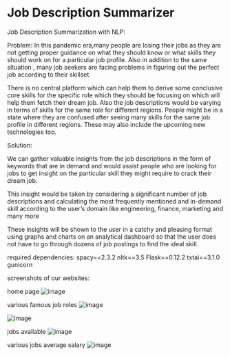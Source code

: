 # Job Description Summarizer
Job Description Summarization with NLP:


Problem:
In this pandemic era,many people are losing their jobs as they are not getting proper guidance on what they should know or what skills they should work on for a particular job profile. Also in addition to the same situation , many job seekers are facing problems in figuring out the perfect job according to their skillset. 

There is no central platform which can help them to derive some conclusive core skills for the specific role which they should be focusing on which will help them fetch their dream job. Also the job descriptions would be varying in terms of skills for the same role for different regions. People might be in a state where they are confused after seeing many skills for the same job profile in different regions. These may also include the upcoming new technologies too. 

Solution:

We can gather valuable insights from the job descriptions in the form of keywords that are in demand and would assist people who are looking for jobs to get insight on the particular skill they might require to crack their dream job. 

This insight would be taken by considering a significant number of job descriptions and calculating the most frequently mentioned and in-demand skill according to the user’s domain like engineering, finance, marketing and many more

These insights will be shown to the user in a catchy and pleasing format using graphs and charts on an analytical dashboard so that the user does not have to go through dozens of job postings to find the ideal skill.

required dependencies:
spacy==2.3.2
nltk==3.5
Flask==0.12.2
txtai==3.1.0
gunicorn

screenshots of our websites:

home page
![image](https://user-images.githubusercontent.com/65179448/123538164-120b8600-d751-11eb-8796-a3a9bfb47ebe.png)


various famous job roles
![image](https://user-images.githubusercontent.com/65179448/123538207-51d26d80-d751-11eb-8d9b-584725c3322c.png)



![image](https://user-images.githubusercontent.com/65179448/123538242-93fbaf00-d751-11eb-91a2-328ae9454b66.png)

jobs available
![image](https://user-images.githubusercontent.com/65179448/123538262-ac6bc980-d751-11eb-9f00-dd43b56e17d6.png)

various jobs average salary
![image](https://user-images.githubusercontent.com/65179448/123538356-23a15d80-d752-11eb-8908-8805a1f3db38.png)








